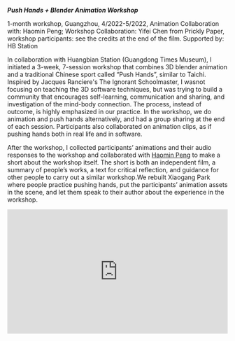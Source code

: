 **_Push Hands + Blender Animation Workshop_** 

1-month workshop, Guangzhou, 4/2022-5/2022, Animation Collaboration with: Haomin Peng; Workshop Collaboration: Yifei Chen from Prickly Paper, workshop participants: see the credits at the end of the film. Supported by: HB Station  
  
In collaboration with Huangbian Station (Guangdong Times Museum), I initiated a 3-week, 7-session workshop that combines 3D blender animation and a traditional Chinese sport called “Push Hands”, similar to Taichi. Inspired by Jacques Ranciere's The Ignorant Schoolmaster, I wasnot focusing on teaching the 3D software techniques, but was trying to build a community that encourages self-learning, communication and sharing, and investigation of the mind-body connection. The process, instead of outcome, is highly emphasized in our practice. In the workshop, we do animation and push hands alternatively, and had a group sharing at the end of each session. Participants also collaborated on animation clips, as if pushing hands both in real life and in software.  
  
After the workshop, I collected participants’ animations and their audio responses to the workshop and collaborated with [Haomin Peng](https://vimeo.com/haominpeng) to make a short about the workshop itself. The short is both an independent film, a summary of people’s works, a text for critical reflection, and guidance for other people to carry out a similar workshop.We rebuilt Xiaogang Park where people practice pushing hands, put the participants’ animation assets in the scene, and let them speak to their author about the experience in the workshop.

<div style="padding:56.25% 0 0 0;position:relative;"><iframe src="https://www.youtube.com/embed/X3yWJjqHwKM?si=nhbd3k7q_jHBq4le" style="position:absolute;top:0;left:0;width:100%;height:100%;" frameborder="0" allow="autoplay; fullscreen; picture-in-picture" allowfullscreen></iframe></div>

